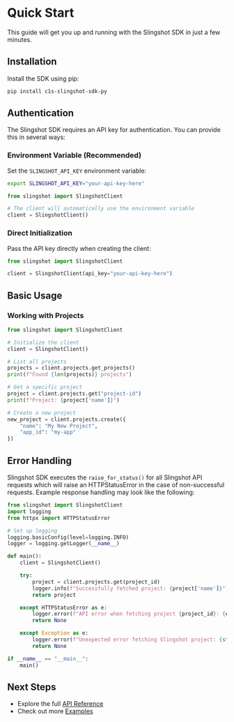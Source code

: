# Quick Start

This guide will get you up and running with the Slingshot SDK in just a few minutes.

## Installation

Install the SDK using pip:

```bash
pip install c1s-slingshot-sdk-py
```

## Authentication

The Slingshot SDK requires an API key for authentication. You can provide this in several ways:

### Environment Variable (Recommended)

Set the `SLINGSHOT_API_KEY` environment variable:

```bash
export SLINGSHOT_API_KEY="your-api-key-here"
```

```python
from slingshot import SlingshotClient

# The client will automatically use the environment variable
client = SlingshotClient()
```

### Direct Initialization

Pass the API key directly when creating the client:

```python
from slingshot import SlingshotClient

client = SlingshotClient(api_key="your-api-key-here")
```

## Basic Usage

### Working with Projects

```python
from slingshot import SlingshotClient

# Initialize the client
client = SlingshotClient()

# List all projects
projects = client.projects.get_projects()
print(f"Found {len(projects)} projects")

# Get a specific project
project = client.projects.get("project-id")
print(f"Project: {project['name']}")

# Create a new project
new_project = client.projects.create({
    "name": "My New Project",
    "app_id": "my-app"
})
```

## Error Handling

Slingshot SDK executes the `raise_for_status()` for all Slingshot API requests
which will raise an HTTPStatusError in the case of non-successful requests.
Example response handling may look like the following:


```python
from slingshot import SlingshotClient
import logging
from httpx import HTTPStatusError

# Set up logging
logging.basicConfig(level=logging.INFO)
logger = logging.getLogger(__name__)

def main():
    client = SlingshotClient()

    try:
        project = client.projects.get(project_id)
        logger.info(f"Successfully fetched project: {project['name']}")
        return project

    except HTTPStatusError as e:
        logger.error(f"API error when fetching project {project_id}: {e.message}")
        return None

    except Exception as e:
        logger.error(f"Unexpected error fetching Slingshot project: {str(e)}")
        return None

if __name__ == "__main__":
    main()
```

## Next Steps

- Explore the full [API Reference](api.md)
- Check out more [Examples](examples.md)
